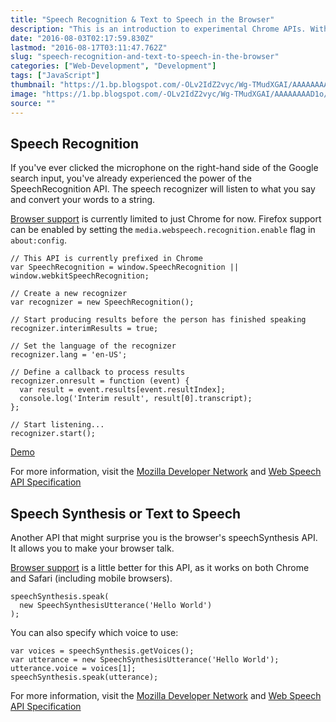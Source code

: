 ```yaml
---
title: "Speech Recognition & Text to Speech in the Browser"
description: "This is an introduction to experimental Chrome APIs. With these tools, you can build your very own iOS Siri, Windows Cortana clone."
date: "2016-08-03T02:17:59.830Z"
lastmod: "2016-08-17T03:11:47.762Z"
slug: "speech-recognition-and-text-to-speech-in-the-browser"
categories: ["Web-Development", "Development"]
tags: ["JavaScript"]
thumbnail: "https://1.bp.blogspot.com/-OLv2IdZ2vyc/Wg-TMudXGAI/AAAAAAAAD1o/QDFITC2ou7kXhoctnS1EgfiJjQxx7cHtQCLcBGAs/s400/Voice-Processing1.JPG"
image: "https://1.bp.blogspot.com/-OLv2IdZ2vyc/Wg-TMudXGAI/AAAAAAAAD1o/QDFITC2ou7kXhoctnS1EgfiJjQxx7cHtQCLcBGAs/s1600/Voice-Processing1.JPG"
source: ""
---
```



## Speech Recognition

If you've ever clicked the microphone on the right-hand side of the Google search input, you've already experienced the power of the SpeechRecognition API. The speech recognizer will listen to what you say and convert your words to a string.

[Browser support](http://caniuse.com/#feat=speech-recognition) is currently limited to just Chrome for now. Firefox support can be enabled by setting the `media.webspeech.recognition.enable` flag in `about:config`.

    // This API is currently prefixed in Chrome
    var SpeechRecognition = window.SpeechRecognition || window.webkitSpeechRecognition;

    // Create a new recognizer
    var recognizer = new SpeechRecognition();

    // Start producing results before the person has finished speaking
    recognizer.interimResults = true;

    // Set the language of the recognizer
    recognizer.lang = 'en-US';

    // Define a callback to process results
    recognizer.onresult = function (event) {
      var result = event.results[event.resultIndex];
      console.log('Interim result', result[0].transcript);
    };

    // Start listening...
    recognizer.start();

[Demo](https://www.google.com/intl/en/chrome/demos/speech.html)

For more information, visit the [Mozilla Developer Network](https://developer.mozilla.org/en-US/docs/Web/API/SpeechRecognition) and [Web Speech API Specification](https://dvcs.w3.org/hg/speech-api/raw-file/tip/speechapi.html)

## Speech Synthesis or Text to Speech

Another API that might surprise you is the browser's speechSynthesis API. It allows you to make your browser talk. 

[Browser support](http://caniuse.com/#feat=speech-synthesis) is a little better for this API, as it works on both Chrome and Safari (including mobile browsers).

    speechSynthesis.speak(
      new SpeechSynthesisUtterance('Hello World')
    );

You can also specify which voice to use:

    var voices = speechSynthesis.getVoices();
    var utterance = new SpeechSynthesisUtterance('Hello World');
    utterance.voice = voices[1];
    speechSynthesis.speak(utterance);

For more information, visit the [Mozilla Developer Network](https://developer.mozilla.org/en-US/docs/Web/API/SpeechSynthesis) and [Web Speech API Specification](https://dvcs.w3.org/hg/speech-api/raw-file/tip/speechapi.html)